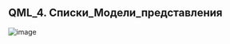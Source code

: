 ## QML_4. Списки_Модели_представления
![image](https://github.com/AnastasiaKedrina/QML/assets/113825953/d9c144a8-7437-4fcd-85fe-0e241a16594a)
